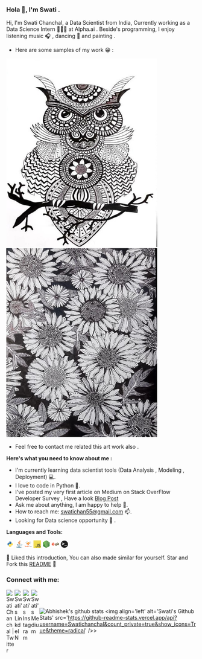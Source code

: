 ### Hola 👋, I'm Swati . 

Hi, I'm Swati Chanchal, a Data Scientist from India, Currently working as a Data Science Intern 🙍🏽‍♂️ at Alpha.ai .
Beside's programming, I enjoy listening music 🎧 , dancing 💃 and painting .
- Here are some samples of my work 😁 :
 
<img src="https://github.com/Swatichanchal/image/blob/master/owl.png" width="400" height="500" alt="Mandala Art"  /><img src="https://github.com/Swatichanchal/image/blob/master/pattern.png"  width="400" height="500" alt="Flower Patter" />

- Feel free to contact me related this art work also .

   
**Here's what you need to know about me :**
- I'm currently learning data scientist tools (Data Analysis , Modeling , Deployment) 💻.
- I love to code in Python 🐍.
- I've posted my very first article on Medium on Stack OverFlow Developer Survey , Have a look [Blog Post](https://medium.com/@swatisinghchanchaluni/developers-vs-non-developers-which-profession-is-better-8a18aeb4d65a)
- Ask me about anything, I am happy to help 💬.
- How to reach me: swatichan55@gmail.com 📫.
- Looking for Data science opportunity  💼 .

**Languages and Tools:**  

<code><img height="20" src="https://raw.githubusercontent.com/github/explore/80688e429a7d4ef2fca1e82350fe8e3517d3494d/topics/python/python.png"></code>
<code><img height="20" src="https://raw.githubusercontent.com/github/explore/80688e429a7d4ef2fca1e82350fe8e3517d3494d/topics/java/java.png"></code>
<code><img height="20" src="https://raw.githubusercontent.com/github/explore/80688e429a7d4ef2fca1e82350fe8e3517d3494d/topics/tensorflow/tensorflow.png"></code>
<code><img height="20" src="https://raw.githubusercontent.com/github/explore/80688e429a7d4ef2fca1e82350fe8e3517d3494d/topics/javascript/javascript.png"></code>
<code><img height="20" src="https://raw.githubusercontent.com/github/explore/80688e429a7d4ef2fca1e82350fe8e3517d3494d/topics/nodejs/nodejs.png"></code>
<code><img height="20" src="https://raw.githubusercontent.com/github/explore/80688e429a7d4ef2fca1e82350fe8e3517d3494d/topics/git/git.png"></code>
<code><img height="20" src="https://raw.githubusercontent.com/github/explore/80688e429a7d4ef2fca1e82350fe8e3517d3494d/topics/terminal/terminal.png"></code>

:pushpin: Liked this introduction, You can also made similar for yourself. Star and Fork this [README](https://github.com/Swatichanchal/Swati-Chanchal) :pencil:

### Connect with me:
<a href="https://twitter.com/_swatichanchal">
  <img align="left" alt="Swati Chanchal | Twitter" width="22px" src="https://cdn.jsdelivr.net/npm/simple-icons@v3/icons/twitter.svg" />
</a>
<a href="https://www.linkedin.com/in/swati-chanchal/">
  <img align="left" alt="Swati's LinkdeIN" width="22px" src="https://cdn.jsdelivr.net/npm/simple-icons@v3/icons/linkedin.svg" />
</a>
<a href="https://www.instagram.com/swatichanchal/">
  <img align="left" alt="Swati's Instagram" width="22px" src="https://cdn.jsdelivr.net/npm/simple-icons@v3/icons/instagram.svg" />
</a>
<a href="https://medium.com/@swatisinghchanchaluni">
  <img align="left" alt="Swati's Medium" width="22px" src="https://cdn.jsdelivr.net/npm/simple-icons@v3/icons/medium.svg" />
</a>
<br />
<br />

![Abhishek's github stats](https://github-readme-stats.vercel.app/api?username=Swatichanchal&show_icons=true&hide_border=true)
<img align='left' alt='Swati's Github Stats' src='https://github-readme-stats.vercel.app/api?username=Swatichanchal&count_private=true&show_icons=True&theme=radical' />>


